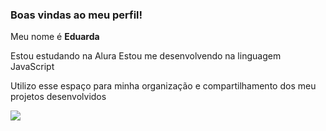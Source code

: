 ### Boas vindas ao meu perfil!

Meu nome é **Eduarda**

Estou estudando na Alura
Estou me desenvolvendo na linguagem JavaScript

Utilizo esse espaço para minha organização e compartilhamento dos meu projetos desenvolvidos

![](link)

